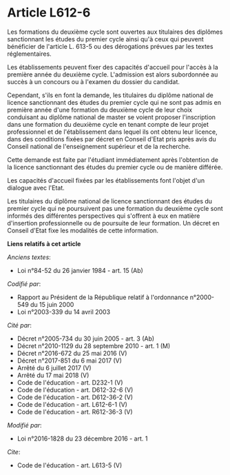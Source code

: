 # Article L612-6

Les formations du deuxième cycle sont ouvertes aux titulaires des diplômes sanctionnant les études du premier cycle ainsi
qu'à ceux qui peuvent bénéficier de l'article L. 613-5 ou des dérogations prévues par les textes réglementaires. 

Les établissements peuvent fixer des capacités d'accueil pour l'accès à la première année du deuxième cycle. L'admission est
alors subordonnée au succès à un concours ou à l'examen du dossier du candidat. 

Cependant, s'ils en font la demande, les titulaires du diplôme national de licence sanctionnant des études du premier cycle
qui ne sont pas admis en première année d'une formation du deuxième cycle de leur choix conduisant au diplôme national de
master se voient proposer l'inscription dans une formation du deuxième cycle en tenant compte de leur projet professionnel et
de l'établissement dans lequel ils ont obtenu leur licence, dans des conditions fixées par décret en Conseil d'Etat pris
après avis du Conseil national de l'enseignement supérieur et de la recherche. 

Cette demande est faite par l'étudiant immédiatement après l'obtention de la licence sanctionnant des études du premier cycle
ou de manière différée. 

Les capacités d'accueil fixées par les établissements font l'objet d'un dialogue avec l'Etat. 

Les titulaires du diplôme national de licence sanctionnant des études du premier cycle qui ne poursuivent pas une formation
du deuxième cycle sont informés des différentes perspectives qui s'offrent à eux en matière d'insertion professionnelle ou de
poursuite de leur formation. Un décret en Conseil d'Etat fixe les modalités de cette information.

**Liens relatifs à cet article**

_Anciens textes_:

  - Loi n°84-52 du 26 janvier 1984 - art. 15 (Ab)

_Codifié par_:

  - Rapport au Président de la République relatif à l'ordonnance n°2000-549 du 15 juin 2000
  - Loi n°2003-339 du 14 avril 2003

_Cité par_:

  - Décret n°2005-734 du 30 juin 2005 - art. 3 (Ab)
  - Décret n°2010-1129 du 28 septembre 2010 - art. 1 (M)
  - Décret n°2016-672 du 25 mai 2016 (V)
  - Décret n°2017-851 du 6 mai 2017 (V)
  - Arrêté du 6 juillet 2017 (V)
  - Arrêté du 17 mai 2018 (V)
  - Code de l'éducation - art. D232-1 (V)
  - Code de l'éducation - art. D612-32-6 (V)
  - Code de l'éducation - art. D612-36-2 (V)
  - Code de l'éducation - art. L612-6-1 (V)
  - Code de l'éducation - art. R612-36-3 (V)

_Modifié par_:

  - Loi n°2016-1828 du 23 décembre 2016 - art. 1

_Cite_:

  - Code de l'éducation - art. L613-5 (V)

